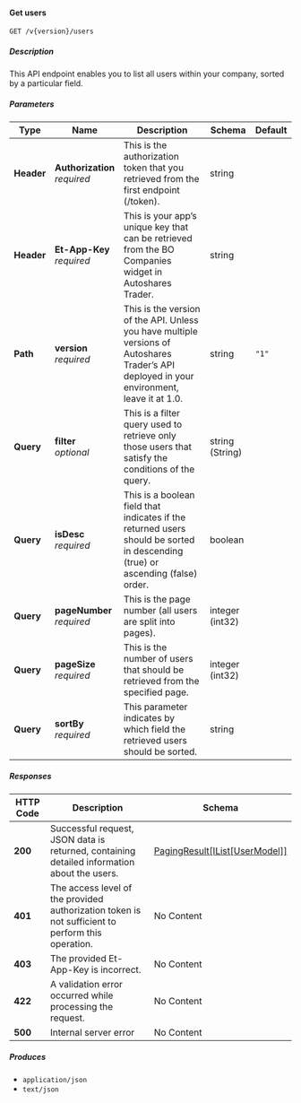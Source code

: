 
<a name="internalusers_getusers"></a>
#### Get users
```
GET /v{version}/users
```


##### Description
This API endpoint enables you to list all users within your company, sorted by a particular field.


##### Parameters

|Type|Name|Description|Schema|Default|
|---|---|---|---|---|
|**Header**|**Authorization**  <br>*required*|This is the authorization token that you retrieved from the first endpoint (/token).|string||
|**Header**|**Et-App-Key**  <br>*required*|This is your app’s unique key that can be retrieved from the BO Companies widget in Autoshares Trader.|string||
|**Path**|**version**  <br>*required*|This is the version of the API. Unless you have multiple versions of Autoshares Trader’s API deployed in your environment, leave it at 1.0.|string|`"1"`|
|**Query**|**filter**  <br>*optional*|This is a filter query used to retrieve only those users that satisfy the conditions of the query.|string (String)||
|**Query**|**isDesc**  <br>*required*|This is a boolean field that indicates if the returned users should be sorted in descending (true) or ascending (false) order.|boolean||
|**Query**|**pageNumber**  <br>*required*|This is the page number (all users are split into pages).|integer (int32)||
|**Query**|**pageSize**  <br>*required*|This is the number of users that should be retrieved from the specified page.|integer (int32)||
|**Query**|**sortBy**  <br>*required*|This parameter indicates by which field the retrieved users should be sorted.|string||


##### Responses

|HTTP Code|Description|Schema|
|---|---|---|
|**200**|Successful request, JSON data is returned, containing detailed information about the users.|[PagingResult[IList[UserModel]]](#pagingresult-ilist-usermodel)|
|**401**|The access level of the provided authorization token is not sufficient to perform this operation.|No Content|
|**403**|The provided Et-App-Key is incorrect.|No Content|
|**422**|A validation error occurred while processing the request.|No Content|
|**500**|Internal server error|No Content|


##### Produces

* `application/json`
* `text/json`



